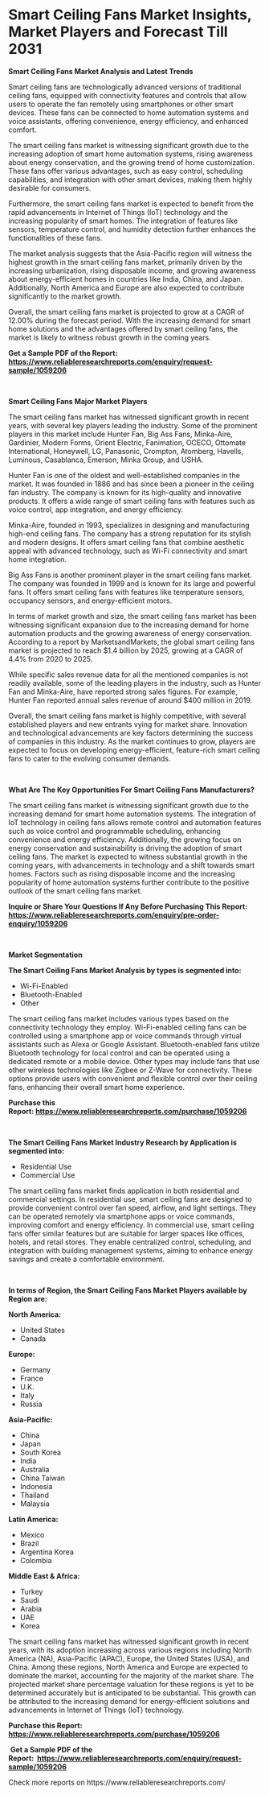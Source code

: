 <p><h1>Smart Ceiling Fans Market Insights, Market Players and Forecast Till 2031</h1></p><p><strong>Smart Ceiling Fans Market Analysis and Latest Trends</strong></p>
<p><p>Smart ceiling fans are technologically advanced versions of traditional ceiling fans, equipped with connectivity features and controls that allow users to operate the fan remotely using smartphones or other smart devices. These fans can be connected to home automation systems and voice assistants, offering convenience, energy efficiency, and enhanced comfort.</p><p>The smart ceiling fans market is witnessing significant growth due to the increasing adoption of smart home automation systems, rising awareness about energy conservation, and the growing trend of home customization. These fans offer various advantages, such as easy control, scheduling capabilities, and integration with other smart devices, making them highly desirable for consumers.</p><p>Furthermore, the smart ceiling fans market is expected to benefit from the rapid advancements in Internet of Things (IoT) technology and the increasing popularity of smart homes. The integration of features like sensors, temperature control, and humidity detection further enhances the functionalities of these fans.</p><p>The market analysis suggests that the Asia-Pacific region will witness the highest growth in the smart ceiling fans market, primarily driven by the increasing urbanization, rising disposable income, and growing awareness about energy-efficient homes in countries like India, China, and Japan. Additionally, North America and Europe are also expected to contribute significantly to the market growth.</p><p>Overall, the smart ceiling fans market is projected to grow at a CAGR of 12.00% during the forecast period. With the increasing demand for smart home solutions and the advantages offered by smart ceiling fans, the market is likely to witness robust growth in the coming years.</p></p>
<p><strong>Get a Sample PDF of the Report:&nbsp; <a href="https://www.reliableresearchreports.com/enquiry/request-sample/1059206">https://www.reliableresearchreports.com/enquiry/request-sample/1059206</a></strong></p>
<p>&nbsp;</p>
<p><strong>Smart Ceiling Fans Major Market Players</strong></p>
<p><p>The smart ceiling fans market has witnessed significant growth in recent years, with several key players leading the industry. Some of the prominent players in this market include Hunter Fan, Big Ass Fans, Minka-Aire, Gardinier, Modern Forms, Orient Electric, Fanimation, OCECO, Ottomate International, Honeywell, LG, Panasonic, Crompton, Atomberg, Havells, Luminous, Casablanca, Emerson, Minka Group, and USHA.</p><p>Hunter Fan is one of the oldest and well-established companies in the market. It was founded in 1886 and has since been a pioneer in the ceiling fan industry. The company is known for its high-quality and innovative products. It offers a wide range of smart ceiling fans with features such as voice control, app integration, and energy efficiency.</p><p>Minka-Aire, founded in 1993, specializes in designing and manufacturing high-end ceiling fans. The company has a strong reputation for its stylish and modern designs. It offers smart ceiling fans that combine aesthetic appeal with advanced technology, such as Wi-Fi connectivity and smart home integration.</p><p>Big Ass Fans is another prominent player in the smart ceiling fans market. The company was founded in 1999 and is known for its large and powerful fans. It offers smart ceiling fans with features like temperature sensors, occupancy sensors, and energy-efficient motors.</p><p>In terms of market growth and size, the smart ceiling fans market has been witnessing significant expansion due to the increasing demand for home automation products and the growing awareness of energy conservation. According to a report by MarketsandMarkets, the global smart ceiling fans market is projected to reach $1.4 billion by 2025, growing at a CAGR of 4.4% from 2020 to 2025.</p><p>While specific sales revenue data for all the mentioned companies is not readily available, some of the leading players in the industry, such as Hunter Fan and Minka-Aire, have reported strong sales figures. For example, Hunter Fan reported annual sales revenue of around $400 million in 2019.</p><p>Overall, the smart ceiling fans market is highly competitive, with several established players and new entrants vying for market share. Innovation and technological advancements are key factors determining the success of companies in this industry. As the market continues to grow, players are expected to focus on developing energy-efficient, feature-rich smart ceiling fans to cater to the evolving consumer demands.</p></p>
<p>&nbsp;</p>
<p><strong>What Are The Key Opportunities For Smart Ceiling Fans Manufacturers?</strong></p>
<p><p>The smart ceiling fans market is witnessing significant growth due to the increasing demand for smart home automation systems. The integration of IoT technology in ceiling fans allows remote control and automation features such as voice control and programmable scheduling, enhancing convenience and energy efficiency. Additionally, the growing focus on energy conservation and sustainability is driving the adoption of smart ceiling fans. The market is expected to witness substantial growth in the coming years, with advancements in technology and a shift towards smart homes. Factors such as rising disposable income and the increasing popularity of home automation systems further contribute to the positive outlook of the smart ceiling fans market.</p></p>
<p><strong>Inquire or Share Your Questions If Any Before Purchasing This Report: <a href="https://www.reliableresearchreports.com/enquiry/pre-order-enquiry/1059206">https://www.reliableresearchreports.com/enquiry/pre-order-enquiry/1059206</a></strong></p>
<p>&nbsp;</p>
<p><strong>Market Segmentation</strong></p>
<p><strong>The Smart Ceiling Fans Market Analysis by types is segmented into:</strong></p>
<p><ul><li>Wi-Fi-Enabled</li><li>Bluetooth-Enabled</li><li>Other</li></ul></p>
<p><p>The smart ceiling fans market includes various types based on the connectivity technology they employ. Wi-Fi-enabled ceiling fans can be controlled using a smartphone app or voice commands through virtual assistants such as Alexa or Google Assistant. Bluetooth-enabled fans utilize Bluetooth technology for local control and can be operated using a dedicated remote or a mobile device. Other types may include fans that use other wireless technologies like Zigbee or Z-Wave for connectivity. These options provide users with convenient and flexible control over their ceiling fans, enhancing their overall smart home experience.</p></p>
<p><strong>Purchase this Report:&nbsp;<a href="https://www.reliableresearchreports.com/purchase/1059206">https://www.reliableresearchreports.com/purchase/1059206</a></strong></p>
<p>&nbsp;</p>
<p><strong>The Smart Ceiling Fans Market Industry Research by Application is segmented into:</strong></p>
<p><ul><li>Residential Use</li><li>Commercial Use</li></ul></p>
<p><p>The smart ceiling fans market finds application in both residential and commercial settings. In residential use, smart ceiling fans are designed to provide convenient control over fan speed, airflow, and light settings. They can be operated remotely via smartphone apps or voice commands, improving comfort and energy efficiency. In commercial use, smart ceiling fans offer similar features but are suitable for larger spaces like offices, hotels, and retail stores. They enable centralized control, scheduling, and integration with building management systems, aiming to enhance energy savings and create a comfortable environment.</p></p>
<p>&nbsp;</p>
<p><strong>In terms of Region, the Smart Ceiling Fans Market Players available by Region are:</strong></p>
<p>
    <p> <strong> North America: </strong>
        <ul>
            <li>United States</li>
            <li>Canada</li>
        </ul>
        </p> 
    <p> <strong> Europe: </strong>
        <ul>
            <li>Germany</li>
            <li>France</li>
            <li>U.K.</li>
            <li>Italy</li>
            <li>Russia</li>
        </ul>
        </p> 
    <p> <strong> Asia-Pacific: </strong>
        <ul>
            <li>China</li>
            <li>Japan</li>
            <li>South Korea</li>
            <li>India</li>
            <li>Australia</li>
            <li>China Taiwan</li>
            <li>Indonesia</li>
            <li>Thailand</li>
            <li>Malaysia</li>
        </ul>
        </p> 
    <p> <strong> Latin America: </strong>
        <ul>
            <li>Mexico</li>
            <li>Brazil</li>
            <li>Argentina Korea</li>
            <li>Colombia</li>
        </ul>
        </p> 
    <p> <strong> Middle East & Africa: </strong>
        <ul>
            <li>Turkey</li>
            <li>Saudi</li>
            <li>Arabia</li>
            <li>UAE</li>
            <li>Korea</li>
        </ul>
    </p>
    </p>
<p><p>The smart ceiling fans market has witnessed significant growth in recent years, with its adoption increasing across various regions including North America (NA), Asia-Pacific (APAC), Europe, the United States (USA), and China. Among these regions, North America and Europe are expected to dominate the market, accounting for the majority of the market share. The projected market share percentage valuation for these regions is yet to be determined accurately but is anticipated to be substantial. This growth can be attributed to the increasing demand for energy-efficient solutions and advancements in Internet of Things (IoT) technology.</p></p>
<p><strong>Purchase this Report: <a href="https://www.reliableresearchreports.com/purchase/1059206">https://www.reliableresearchreports.com/purchase/1059206</a></strong></p>
<p>&nbsp;<strong>Get a Sample PDF of the Report:&nbsp;&nbsp;<a href="https://www.reliableresearchreports.com/enquiry/request-sample/1059206">https://www.reliableresearchreports.com/enquiry/request-sample/1059206</a></strong></p>
<p><strong></strong></p>
<p>Check more reports on https://www.reliableresearchreports.com/</p>